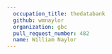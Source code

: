 ```yaml
---
  occupation_title: thedatabank
  github: wmnaylor
  organization: gbc
  pull_request_number: 482
  name: William Naylor
---
```

